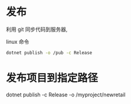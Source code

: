 # 发布

利用 git 同步代码到服务器,

linux 命令

```bash
dotnet publish -o /pub -c Release
```

# 发布项目到指定路径

dotnet publish -c Release -o /myproject/newretail